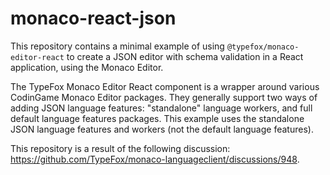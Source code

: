 # monaco-react-json

This repository contains a minimal example of using `@typefox/monaco-editor-react` to create a JSON editor with schema validation in a React application, using the Monaco Editor.

The TypeFox Monaco Editor React component is a wrapper around various CodinGame Monaco Editor packages. They generally support two ways of adding JSON language features: "standalone" language workers, and full default language features packages. This example uses the standalone JSON language features and workers (not the default language features).

This repository is a result of the following discussion: https://github.com/TypeFox/monaco-languageclient/discussions/948.
